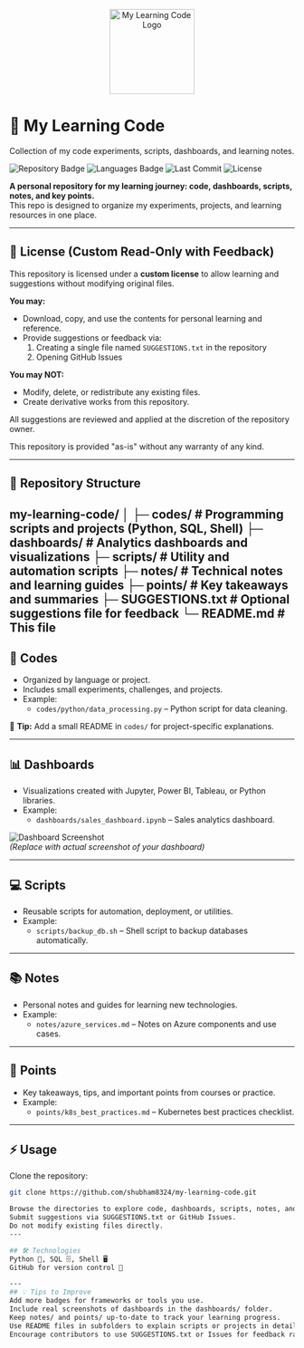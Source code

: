 <p align="center">
  <img src="assets/logo.png" alt="My Learning Code Logo" width="150"/>
</p>

# 🌟 My Learning Code
Collection of my code experiments, scripts, dashboards, and learning notes.

![Repository Badge](https://img.shields.io/badge/status-active-brightgreen)
![Languages Badge](https://img.shields.io/badge/languages-Python%2CSQL%2CShell-blue)
![Last Commit](https://img.shields.io/github/last-commit/shubham8324/my-learning-code)
![License](https://img.shields.io/badge/license-Custom-lightgrey)

**A personal repository for my learning journey: code, dashboards, scripts, notes, and key points.**  
This repo is designed to organize my experiments, projects, and learning resources in one place.

---

## 📜 License (Custom Read-Only with Feedback)

This repository is licensed under a **custom license** to allow learning and suggestions without modifying original files.  

**You may:**
- Download, copy, and use the contents for personal learning and reference.  
- Provide suggestions or feedback via:
  1. Creating a single file named `SUGGESTIONS.txt` in the repository  
  2. Opening GitHub Issues  

**You may NOT:**
- Modify, delete, or redistribute any existing files.  
- Create derivative works from this repository.  

All suggestions are reviewed and applied at the discretion of the repository owner.  

This repository is provided "as-is" without any warranty of any kind.

---

## 📂 Repository Structure

my-learning-code/
│
├─ codes/ # Programming scripts and projects (Python, SQL, Shell)
├─ dashboards/ # Analytics dashboards and visualizations
├─ scripts/ # Utility and automation scripts
├─ notes/ # Technical notes and learning guides
├─ points/ # Key takeaways and summaries
├─ SUGGESTIONS.txt # Optional suggestions file for feedback
└─ README.md # This file
---

## 📝 Codes
- Organized by language or project.  
- Includes small experiments, challenges, and projects.  
- Example:
  - `codes/python/data_processing.py` – Python script for data cleaning.

📌 **Tip:** Add a small README in `codes/` for project-specific explanations.

---

## 📊 Dashboards
- Visualizations created with Jupyter, Power BI, Tableau, or Python libraries.  
- Example:
  - `dashboards/sales_dashboard.ipynb` – Sales analytics dashboard.

![Dashboard Screenshot](dashboards/screenshot_placeholder.png)  
*(Replace with actual screenshot of your dashboard)*

---

## 💻 Scripts
- Reusable scripts for automation, deployment, or utilities.  
- Example:
  - `scripts/backup_db.sh` – Shell script to backup databases automatically.

---

## 📚 Notes
- Personal notes and guides for learning new technologies.  
- Example:
  - `notes/azure_services.md` – Notes on Azure components and use cases.

---

## 🔑 Points
- Key takeaways, tips, and important points from courses or practice.  
- Example:
  - `points/k8s_best_practices.md` – Kubernetes best practices checklist.

---

## ⚡ Usage
Clone the repository:

```bash
git clone https://github.com/shubham8324/my-learning-code.git

Browse the directories to explore code, dashboards, scripts, notes, and points.
Submit suggestions via SUGGESTIONS.txt or GitHub Issues.
Do not modify existing files directly.
---

## 🛠 Technologies
Python 🐍, SQL 🗄️, Shell 🖥️
GitHub for version control 🔧

---
## 💡 Tips to Improve
Add more badges for frameworks or tools you use.
Include real screenshots of dashboards in the dashboards/ folder.
Keep notes/ and points/ up-to-date to track your learning progress.
Use README files in subfolders to explain scripts or projects in detail.
Encourage contributors to use SUGGESTIONS.txt or Issues for feedback rather than modifying files directly.
